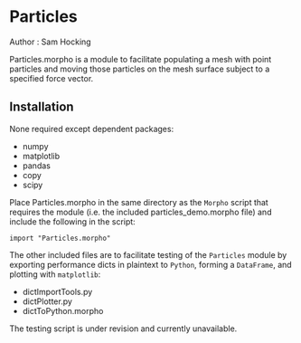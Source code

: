 # Particles

Author  : Sam Hocking

Particles.morpho is a module to facilitate populating a mesh with point particles and moving those particles on the mesh surface subject to a specified force vector. 

## Installation

None required except dependent packages:
- numpy
- matplotlib
- pandas
- copy
- scipy

Place Particles.morpho in the same directory as the `Morpho` script that requires the module (i.e. the included particles_demo.morpho file) and include the following in the script:
```
import "Particles.morpho"
```

The other included files are to facilitate testing of the `Particles` module by exporting performance dicts in plaintext to `Python`, forming a `DataFrame`, and plotting with `matplotlib`:
- dictImportTools.py
- dictPlotter.py
- dictToPython.morpho

The testing script is under revision and currently unavailable.